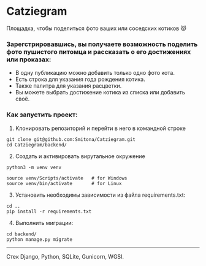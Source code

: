 # Catziegram
Площадка, чтобы поделиться фото ваших или соседских котиков 😾

### Зарегстрировавшись, вы получаете возможность поделить фото пушистого питомца и рассказать о его достижениях или проказах:
* В одну публикацию можно добавить только одно фото кота.
* Есть строка для указания года рождения котика.
* Также палитра для указания расцветки.
* Вы можете выбрать достижение котика из списка или добавить своё.


### Как запустить проект:

1. Клонировать репозиторий и перейти в него в командной строке
```
git clone git@github.com:Smitona/Catziegram.git
cd Catziegram/backend/
```

2. Создать и активировать вирутальное окружение
```
python3 -m venv venv

source venv/Scripts/activate   # for Windows
source venv/bin/activate       # for Linux
```

3. Установить необходимы зависимости из файла requirements.txt:
```
cd ..
pip install -r requirements.txt
```

4. Выполнить миграции:
```
cd backend/
python manage.py migrate
```

---

Стек Django, Python, SQLite, Gunicorn, WGSI.
